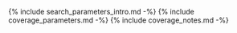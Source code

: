 {% include search_parameters_intro.md -%}
{% include coverage_parameters.md -%}
{% include coverage_notes.md -%}